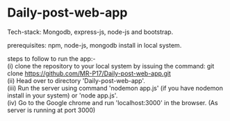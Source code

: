 # Daily-post-web-app <br/>

Tech-stack: Mongodb, express-js, node-js and bootstrap.  <br/>

prerequisites: npm, node-js, mongodb install in local system.  <br/>

steps to follow to run the app:- <br/>
(i) clone the repository to your local system by issuing the command: git clone https://github.com/MR-P17/Daily-post-web-app.git  <br/>
(ii) Head over to directory 'Daily-post-web-app'. <br/>
(iii) Run the server using command 'nodemon app.js' (if you have nodemon install in your system)
     or 'node app.js'.  <br/>
(iv) Go to the Google chrome and run 'localhost:3000' in the browser. (As server is running at port 3000) <br/>
